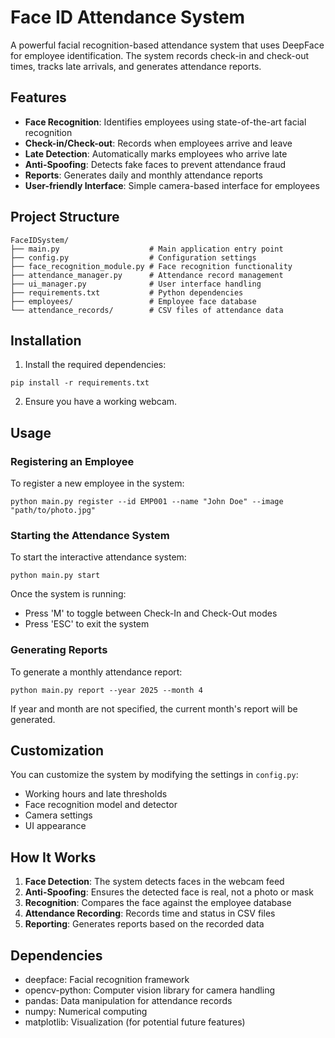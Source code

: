 # Face ID Attendance System

A powerful facial recognition-based attendance system that uses DeepFace for employee identification. The system records check-in and check-out times, tracks late arrivals, and generates attendance reports.

## Features

- **Face Recognition**: Identifies employees using state-of-the-art facial recognition
- **Check-in/Check-out**: Records when employees arrive and leave
- **Late Detection**: Automatically marks employees who arrive late
- **Anti-Spoofing**: Detects fake faces to prevent attendance fraud
- **Reports**: Generates daily and monthly attendance reports
- **User-friendly Interface**: Simple camera-based interface for employees

## Project Structure

```
FaceIDSystem/
├── main.py                    # Main application entry point
├── config.py                  # Configuration settings
├── face_recognition_module.py # Face recognition functionality
├── attendance_manager.py      # Attendance record management
├── ui_manager.py              # User interface handling
├── requirements.txt           # Python dependencies
├── employees/                 # Employee face database
└── attendance_records/        # CSV files of attendance data
```

## Installation

1. Install the required dependencies:

```shell
pip install -r requirements.txt
```

2. Ensure you have a working webcam.

## Usage

### Registering an Employee

To register a new employee in the system:

```shell
python main.py register --id EMP001 --name "John Doe" --image "path/to/photo.jpg"
```

### Starting the Attendance System

To start the interactive attendance system:

```shell
python main.py start
```

Once the system is running:
- Press 'M' to toggle between Check-In and Check-Out modes
- Press 'ESC' to exit the system

### Generating Reports

To generate a monthly attendance report:

```shell
python main.py report --year 2025 --month 4
```

If year and month are not specified, the current month's report will be generated.

## Customization

You can customize the system by modifying the settings in `config.py`:

- Working hours and late thresholds
- Face recognition model and detector
- Camera settings
- UI appearance

## How It Works

1. **Face Detection**: The system detects faces in the webcam feed
2. **Anti-Spoofing**: Ensures the detected face is real, not a photo or mask
3. **Recognition**: Compares the face against the employee database
4. **Attendance Recording**: Records time and status in CSV files
5. **Reporting**: Generates reports based on the recorded data

## Dependencies

- deepface: Facial recognition framework
- opencv-python: Computer vision library for camera handling
- pandas: Data manipulation for attendance records
- numpy: Numerical computing
- matplotlib: Visualization (for potential future features)
